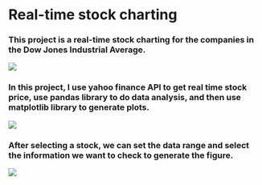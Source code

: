 # Real-time stock charting 

### This project is a real-time stock charting for the companies in the Dow Jones Industrial Average.

![](http://omsd8hfm0.bkt.clouddn.com/dji1.png)


### In this project, I use yahoo finance API to get real time stock price, use pandas library to do data analysis, and then use matplotlib library to generate plots.
![](http://omsd8hfm0.bkt.clouddn.com/dji2.png)


### After selecting a stock, we can set the data range and select the information we want to check to generate the figure.
![](http://omsd8hfm0.bkt.clouddn.com/dji3.png)